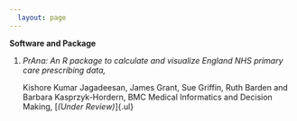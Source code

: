 ```yaml
---
  layout: page
---
```


**Software and Package**

1.  *PrAna: An R package to calculate and visualize England NHS primary care prescribing data,*

    Kishore Kumar Jagadeesan, James Grant, Sue Griffin, Ruth Barden and Barbara Kasprzyk-Hordern, BMC Medical Informatics and Decision Making, [*(Under Review)*]{.ul}
